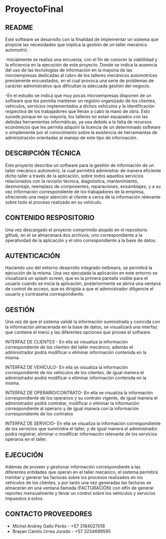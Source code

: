 # ProyectoFinal


README
-------------------------------
Este software se desarrollo con la finalidad de implementar un sistema que propicie las necesidades que implica la gestión de un taller mecánico automotriz.

-Inicialmente se realizo una encuesta, con el fin de conocer la viablilidad y la eficiencia en la ejecución de este proyecto. Donde se indica la ausencia del uso de las tecnologías de información en la mayoria de las microempresas dedicadas al rubro de los talleres mecánicos automotrices previamente encuestados, en el cual provoca una serie de problemas de carácter administrativo que dificultan la adecuada gestión del negocio.

-En el estudio se indica que muy pocas microempresas disponen de un software que les permita mantener un registro organizado de los clientes, vehiculos, servicios implementados a dichos vehículos y la identificación respectiva de los trabajadores que llevan a cabo la mano de obra. Esto sucede porque en su mayoria, los talleres no estan equipados con las debidas herramientas informáticas, ya sea debido a la falta de recursos económicos que les permita adquirir la licencia de un determinado software o simplemente por el conocimiento sobre la existencia de herramientas de administración orientadas al manejo de este tipo de información.

 
DESCRIPCIÓN TÉCNICA
------------------------------
Este proyecto describe un software para la gestión de información de un taller mecánico automotriz, la cual permitirá administrar de manera eficiente dicho taller a través de la aplicación, sobre todos aquellos servicios relacionados con la revisión técnica, diagnóstica, mantenimiento, desmontaje, reemplazo de componentes, reparaciones, ensamblajes, y a su vez información correspondiente de los trabajadores de la empresa, ofreciendo una mejor atención al cliente a cerca de la información relevante sobre todo el proceso realizado en su vehículo.


CONTENIDO RESPOSITORIO
---------------------------------------------------------
Una vez descargado el proyecto comprimido alojado en el repositorio github, en el se almacenará dos archivos, uno correspondiente a la operatividad de la aplicación y el otro correspondiente a la base de datos.


AUTENTICACIÓN
---------------------------------------------------------
Haciendo uso del entorno desarrollo integrado netbeans, se permitirá la ejecución de la misma. Una vez ejecutada la aplicación en este entorno se visualizará un splash screen, que es la primera pantalla visible para el usuario cuando se inicia la aplicación, posteriormente se abrirá una ventana de control de acceso, que es dirigida a que el administrador diligencie el usuario y contraseña correspondiente.


GESTIÓN
---------------------------------------------------------
Una vez de que el sistema validé la información suminstrada y coincida con la información almacenada en la base de datos, se visualizará una interfaz que contiene el menú y las diferentes opciones que provee el software.

INTERFAZ DE CLIENTES - En ella se visualiza la información correspondiente de los clientes del taller mecánico, además el administrador podrá modificar o eliminar información contenida en la misma.

INTERFAZ DE VEHÍCULO- En ella se visualiza la información correspondiente de los vehículos de los clientes, de igual manera el administrador podrá modificar o eliminar información contenida en la misma.

INTERFAZ DE OPERARIO/CONTRATO- En ella se visualiza la información correspondiente de los operarios y su contrato vigente, de igual manera el administrador podrá contratar, modificar o eliminar la información correspondiente al operario y de igual manera con la información correspondiente de los contratos

INTERFAZ DE SERVICIO- En ella se visualiza la información correspondiente de los servicios que suministra el taller, y de igual manera el administrador podrá registrar, eliminar o modificar información relevante de los servicios operaros en el taller.


EJECUCIÓN
---------------------------------------------------------
Además de proveer y gestionar información correspondiente a las diferentes entidades que operan en el taller mecánico, el sistema permitirá tramitar y generar las facturas sobre los procesos realizados en los vehiculos de los clientes, y por tanto una vez generadas las facturas se almacerán en una ventana llamada (FACTURACIÓN) con elfin de generar reportes mensualmente y llevar un control sobre los vehiculos y servicios impuestos a estos.


CONTACTO PROVEEDORES
---------------------------------------------------------
 - Michel Andrey Gallo Perés - +57 3184027018
 - Brayan Camilo Urrea Jurado - +57 3234699595










